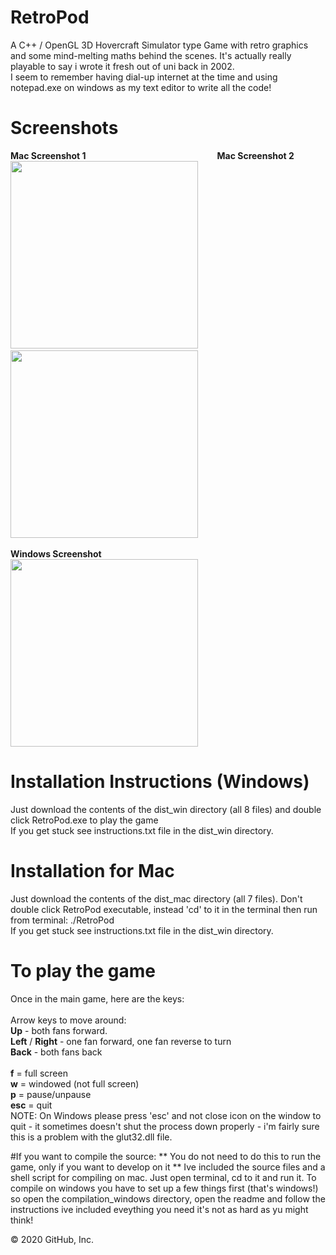 # RetroPod
A C++ / OpenGL 3D Hovercraft Simulator type Game with retro graphics and some mind-melting maths behind the scenes. It's actually really playable to say i wrote it fresh out of uni back in 2002.\
I seem to remember having dial-up internet at the time and using notepad.exe on windows as my text editor to write all the code!

# Screenshots
**Mac Screenshot 1               Mac Screenshot 2**\
<img src="https://github.com/up-n-running/RetroPod/blob/master/screenshots/mac-screenshot-1.png" height="300">    <img src="https://github.com/up-n-running/RetroPod/blob/master/screenshots/mac-screenshot-2.png" height="300">\
\
**Windows Screenshot**\
<img src="https://github.com/up-n-running/RetroPod/blob/master/screenshots/windows-screenshot.PNG" height="300">

# Installation Instructions (Windows)
Just download the contents of the dist_win directory (all 8 files) and double click RetroPod.exe to play the game\
If you get stuck see instructions.txt file in the dist_win directory.

# Installation for Mac
Just download the contents of the dist_mac directory (all 7 files). Don't double click RetroPod executable, instead 'cd' to it in the terminal then run from terminal: ./RetroPod\
If you get stuck see instructions.txt file in the dist_win directory.

# To play the game
Once in the main game, here are the keys:\
\
Arrow keys to move around:\
**Up** - both fans forward.\
**Left** / **Right** - one fan forward, one fan reverse to turn\
**Back** - both fans back\
\
**f** = full screen\
**w** = windowed (not full screen)\
**p** = pause/unpause\
**esc** = quit\
NOTE: On Windows please press 'esc' and not close icon on the window to quit - it sometimes doesn't shut the process down properly - i'm fairly sure this is a problem with the glut32.dll file.

#If you want to compile the source:
** You do not need to do this to run the game, only if you want to develop on it **
Ive included the source files and a shell script for compiling on mac. Just open terminal, cd to it and run it.
To compile on windows you have to set up a few things first (that's windows!) so open the compilation_windows directory, open the readme and follow the instructions ive included eveything you need it's not as hard as yu might think!


© 2020 GitHub, Inc.
